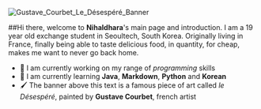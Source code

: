 ![Gustave_Courbet_Le_Désespéré_Banner](https://imgtr.ee/images/2023/09/11/2a68c465f974d66ab5456626087d4d39.jpeg)

##Hi there, welcome to **Nihaldhara**'s main page and introduction. 
I am a 19 year old exchange student in Seoultech, South Korea. 
Originally living in France, finally being able to taste delicious food, in quantity, for cheap, makes me want to never go back home.

* 🔭 I am currently working on my range of _programming_ skills
* 🌱 I am currently learning **Java**, **Markdown**, **Python** and **Korean**
* 🖌️ The banner above this text is a famous piece of art called *le Désespéré*, painted by **Gustave Courbet**, french artist
